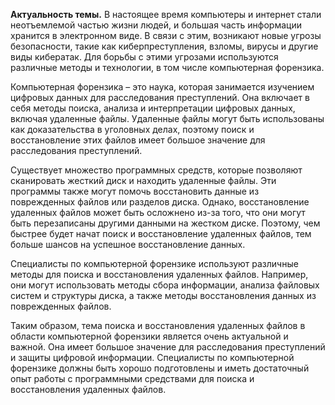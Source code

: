 **Актуальность темы.**
В настоящее время компьютеры и интернет стали неотъемлемой частью жизни людей, и большая часть информации хранится в электронном виде. В связи с этим, возникают новые угрозы безопасности, такие как киберпреступления, взломы, вирусы и другие виды кибератак. Для борьбы с этими угрозами используются различные методы и технологии, в том числе компьютерная форензика.

Компьютерная форензика – это наука, которая занимается изучением цифровых данных для расследования преступлений. Она включает в себя методы поиска, анализа и интерпретации цифровых данных, включая удаленные файлы. Удаленные файлы могут быть использованы как доказательства в уголовных делах, поэтому поиск и восстановление этих файлов имеет большое значение для расследования преступлений.

Существует множество программных средств, которые позволяют сканировать жесткий диск и находить удаленные файлы. Эти программы также могут помочь восстановить данные из поврежденных файлов или разделов диска. Однако, восстановление удаленных файлов может быть осложнено из-за того, что они могут быть перезаписаны другими данными на жестком диске. Поэтому, чем быстрее будет начат поиск и восстановление удаленных файлов, тем больше шансов на успешное восстановление данных.

Специалисты по компьютерной форензике используют различные методы для поиска и восстановления удаленных файлов. Например, они могут использовать методы сбора информации, анализа файловых систем и структуры диска, а также методы восстановления данных из поврежденных файлов.

Таким образом, тема поиска и восстановления удаленных файлов в области компьютерной форензики является очень актуальной и важной. Она имеет большое значение для расследования преступлений и защиты цифровой информации. Специалисты по компьютерной форензике должны быть хорошо подготовлены и иметь достаточный опыт работы с программными средствами для поиска и восстановления удаленных файлов.
